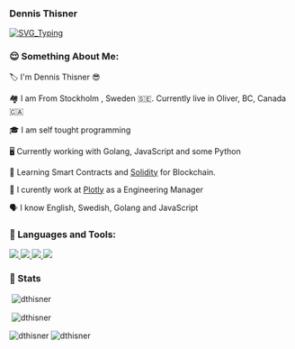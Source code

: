 ### Dennis Thisner

[![SVG_Typing](https://readme-typing-svg.herokuapp.com/?lines=Hello%2C+I+am+Dennis+as+dthisner;Golang+and+Cypress+Developer;Love+helping+people+succeed;Working+at+Plotly)](https://github.com/dthisner)

<h3 align="left">😌 Something About Me:</h3>
 
🏷️ I'm Dennis Thisner 😎

🏘️ I am From Stockholm , Sweden 🇸🇪. Currently live in Oliver, BC, Canada 🇨🇦

🎓 I am self tought programming 

🖥️ Currently working with Golang, JavaScript and some Python

🎩 Learning Smart Contracts and [Solidity](https://soliditylang.org/) for Blockchain. 

🔭 I curently work at [Plotly](plotly.com) as a Engineering Manager

🗣️ I know English, Swedish, Golang and JavaScript

<h3 align="left">🔨 Languages and Tools:</h3>
<p align="left">
    <a href="https://www.go.dev" target="_blank">
        <img
            src="https://img.shields.io/badge/Golang-black?&style=for-the-badge&logo=go"
        />
    </a>
    <a href="https://www.javascript.com/" target="_blank">
        <img
            src="https://img.shields.io/badge/JavaScript-black?&style=for-the-badge&logo=javascript"
        />
    </a>
    <a href="https://www.cypress.io/" target="_blank">
        <img
            src="https://img.shields.io/badge/Cypress-black?&style=for-the-badge&logo=cypress"
        />
    </a>
     <a href="https://github.com/" target="_blank">
        <img
            src="https://img.shields.io/badge/GitHub-black?&style=for-the-badge&logo=github"
        />
    </a>
</p>

<h3 align="left"> 📝 Stats </h3>
<p>&nbsp;<img align="center" src="http://github-profile-summary-cards.vercel.app/api/cards/stats?username=dthisner&theme=solarized_dark" alt="dthisner" /></p>

<p>&nbsp;<img align="center" src="http://github-profile-summary-cards.vercel.app/api/cards/profile-details?username=dthisner&theme=solarized_dark" alt="dthisner" /></p>

<img align="center" src="http://github-profile-summary-cards.vercel.app/api/cards/repos-per-language?username=dthisner&theme=solarized_dark" alt="dthisner" />  <img align="center" src="http://github-profile-summary-cards.vercel.app/api/cards/most-commit-language?username=dthisner&theme=solarized_dark" alt="dthisner" /> 
